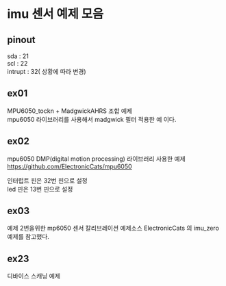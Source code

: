 # imu 센서 예제 모음

## pinout

sda : 21  
scl : 22  
intrupt : 32( 상황에 따라 변경)  


## ex01 
MPU6050_tockn + MadgwickAHRS 조합 예제   
mpu6050 라이브러리를 사용해서  madgwick 필터 적용한 예 이다.  

## ex02
mpu6050 DMP(digital motion processing) 라이브러리 사용한 예제  
https://github.com/ElectronicCats/mpu6050  

인터럽트 핀은 32번 핀으로 설정  
led 핀은 13번 핀으로 설정   

## ex03
예제 2번을위한 mp6050 센서 칼리브레이션 예제소스 
ElectronicCats 의 imu_zero 예제를 참고했다.  

## ex23
디바이스 스캐닝 예제


